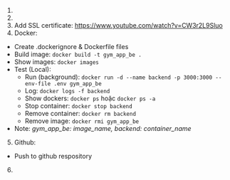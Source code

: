 1. 
2. 
3. Add SSL certificate: https://www.youtube.com/watch?v=CW3r2L9Sluo
4. Docker:
  - Create .dockerignore & Dockerfile files
  - Build image: ```docker build -t gym_app_be .```
  - Show images: ```docker images```
  - Test (Local):
    - Run (background): ```docker run -d --name backend -p 3000:3000 --env-file .env gym_app_be```
    - Log: ```docker logs -f backend```
    - Show dockers: ```docker ps``` hoặc ```docker ps -a```
    - Stop container: ```docker stop backend```
    - Remove container: ```docker rm backend```
    - Remove image: ```docker rmi gym_app_be```
  - Note: <i>gym_app_be: image_name, backend: container_name</i>
5. Github: 
  - Push to github respository
6. 
